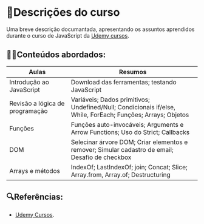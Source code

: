 # 📖Descrições do curso 

Uma breve descrição documantada, apresentando os assuntos aprendidos durante o curso de JavaScript da [Udemy cursos](https://www.udemy.com/share/101r7M3@IwgzKXSBw79Z7jns7oIFdpzP4HKlh0zqmYBuVe2LE00dqZviKO41s_iRACgfaA2UHA==/).

## 👨‍💻Conteúdos abordados:

| Aulas | Resumos |
|-------|---------|
| Introdução ao JavaScript | Download das ferramentas; testando JavaScript |
| Revisão a lógica de programação | Variáveis; Dados primitivos; Undefined/Null; Condicionais if/else, While, ForEach; Funções; Arrays; Objetos
| Funções | Funções auto-invocáveis; Arguments e Arrow Functions; Uso do Strict; Callbacks 
| DOM | Selecinar árvore DOM; Criar elementos e remover; Simular cadastro de email; Desafio de checkbox
| Arrays e métodos | IndexOf; LastIndexOf; join; Concat; Slice; Array.from, Array.of; Destructuring |

## 🔍Referências:
- [Udemy Cursos](https://www.udemy.com/share/101r7M3@YWabB6CbHhi4LTvna3k66DnugYvowdiNQDt12teKWJq3nuxL9n2u3d8iDuK9qXP-Bw==/).
